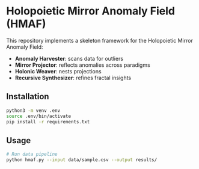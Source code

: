 # Holopoietic Mirror Anomaly Field (HMAF)

This repository implements a skeleton framework for the Holopoietic Mirror Anomaly Field:

- **Anomaly Harvester**: scans data for outliers
- **Mirror Projector**: reflects anomalies across paradigms
- **Holonic Weaver**: nests projections
- **Recursive Synthesizer**: refines fractal insights

## Installation
```bash
python3 -m venv .env
source .env/bin/activate
pip install -r requirements.txt
```

## Usage
```bash
# Run data pipeline
python hmaf.py --input data/sample.csv --output results/
